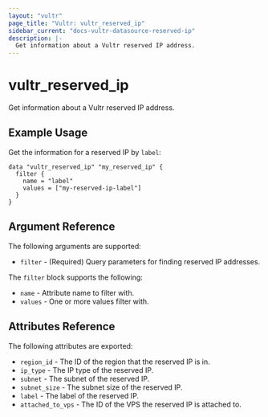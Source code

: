 ```yaml
---
layout: "vultr"
page_title: "Vultr: vultr_reserved_ip"
sidebar_current: "docs-vultr-datasource-reserved-ip"
description: |-
  Get information about a Vultr reserved IP address.
---
```


# vultr_reserved_ip

Get information about a Vultr reserved IP address.

## Example Usage

Get the information for a reserved IP by `label`:

```hcl
data "vultr_reserved_ip" "my_reserved_ip" {
  filter {
    name = "label"
    values = ["my-reserved-ip-label"]
  }
}
```

## Argument Reference

The following arguments are supported:

* `filter` - (Required) Query parameters for finding reserved IP addresses.

The `filter` block supports the following:

* `name` - Attribute name to filter with.
* `values` - One or more values filter with.

## Attributes Reference

The following attributes are exported:

* `region_id` - The ID of the region that the reserved IP is in.
* `ip_type` - The IP type of the reserved IP.
* `subnet` - The subnet of the reserved IP.
* `subnet_size` - The subnet size of the reserved IP.
* `label` - The label of the reserved IP.
* `attached_to_vps` - The ID of the VPS the reserved IP is attached to.